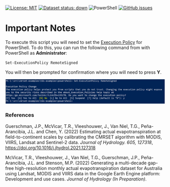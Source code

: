 [![License: MIT](https://img.shields.io/badge/License-MIT-yellow.svg)](https://opensource.org/licenses/MIT)
[![Dataset status: down](https://img.shields.io/website-up-down-green-red/http/data.tern.org.au/landscapes/aet/v2_2.svg?label=Dataset%20status)](https://data.tern.org.au/landscapes/aet/v2_2/) 
![PowerShell](https://img.shields.io/badge/-PowerShell-blue)
[![GitHub issues](https://img.shields.io/github/issues/ternaustralia/cmrset-examples)](https://github.com/ternaustralia/cmrset-examples/issues)

# Important Notes

To execute this script you will need to set the <a href="https://docs.microsoft.com/en-us/powershell/module/microsoft.powershell.security/set-executionpolicy?view=powershell-7.2" target="_blank">Execution Policy</a> for PowerShell.
To do this, you can run the following command from with PowerShell as **Administrator**:

```
Set-ExecutionPolicy RemoteSigned
```

You will then be prompted for confirmation where you will need to press **Y**.

![alt text](../Set_Execution_Policy.png "Set Execution Policy")



### References

Guerschman, J.P., McVicar, T.R., Vleeshouwer, J., Van Niel, T.G., Peña-Arancibia, J.L. and Chen, Y. (2022) Estimating actual evapotranspiration at field-to-continent scales by calibrating the CMRSET algorithm with MODIS, VIIRS, Landsat and Sentinel-2 data. *Journal of Hydrology. 605, 127318*, <a href="https://doi.org/10.1016/j.jhydrol.2021.127318" target="_blank">https://doi.org/10.1016/j.jhydrol.2021.127318</a>

McVicar, T.R., Vleeshouwer, J., Van Niel, T.G., Guerschman, J.P., Peña-Arancibia, J.L. and Stenson, M.P. (2022) Generating a multi-decade gap-free high-resolution monthly actual evapotranspiration dataset for Australia using Landsat, MODIS and VIIRS data in the Google Earth Engine platform: Development and use cases. *Journal of Hydrology (In Preparation)*.
